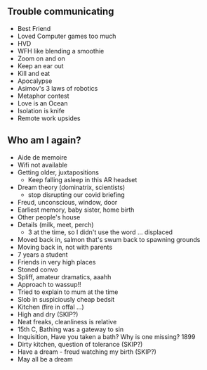 Trouble communicating
---------------------

* Best Friend
* Loved Computer games too much
* HVD
* WFH like blending a smoothie
* Zoom on and on
* Keep an ear out
* Kill and eat
* Apocalypse
* Asimov's 3 laws of robotics
* Metaphor contest
* Love is an Ocean
* Isolation is knife
* Remote work upsides


Who am I again?
---------------

* Aide de memoire
* Wifi not available
* Getting older, juxtapositions
  - Keep falling asleep in this AR headset
* Dream theory (dominatrix, scientists)
  - stop disrupting our covid briefing
* Freud, unconscious, window, door
* Earliest memory, baby sister, home birth
* Other people's house
* Details (milk, meet, perch)
  - 3 at the time, so I didn't use the word ... displaced
* Moved back in, salmon that's swum back to spawning grounds
* Moving back in, not with parents
* 7 years a student
* Friends in very high places
* Stoned convo
* Spliff, amateur dramatics, aaahh
* Approach to wassup!!
* Tried to explain to mum at the time
* Slob in suspiciously cheap bedsit
* Kitchen (fire in offal ...)
* High and dry  (SKIP?)
* Neat freaks, cleanliness is relative
* 15th C, Bathing was a gateway to sin
* Inquisition, Have you taken a bath? Why is one missing? 1899
* Dirty kitchen, question of tolerance (SKIP?)
* Have a dream - freud watching my birth (SKIP?)
* May all be a dream
